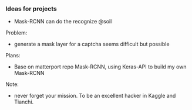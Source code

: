 ### Ideas for projects

- Mask-RCNN can do the recognize @soil

Problem:
- generate a mask layer for a captcha seems difficult but possible


Plans:
- Base on matterport repo Mask-RCNN, using Keras-API to build my own Mask-RCNN


Note:
- never forget your mission. To be an excellent hacker in Kaggle and Tianchi.
